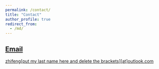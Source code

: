 ```yaml
---
permalink: /contact/
title: "Contact"
author_profile: true
redirect_from: 
  - /md/
---
```



## <u>Email<u>

zhifeng[put my last name here and delete the brackets]\[at\]outlook.com

